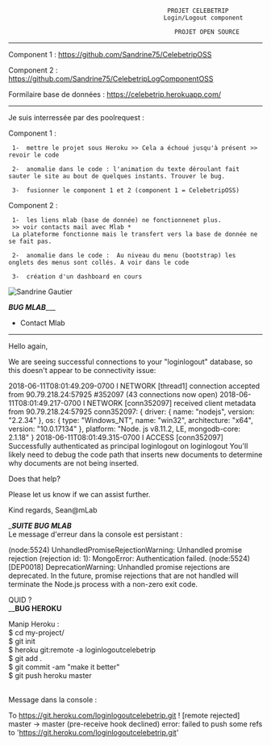                                                 PROJET CELEBETRIP
                                               Login/Logout component

                                                  PROJET OPEN SOURCE
________________________________________________________________________________________________________________

Component 1 : https://github.com/Sandrine75/CelebetripOSS

Component 2 : https://github.com/Sandrine75/CelebetripLogComponentOSS

Formilaire base de données : https://celebetrip.herokuapp.com/
________________________________________________________________________________________________________________


Je suis interressée par des poolrequest :

Component 1 :


     1-  mettre le projet sous Heroku >> Cela a échoué jusqu'à présent >> revoir le code
     
     2-  anomalie dans le code : l'animation du texte déroulant fait sauter le site au bout de quelques instants. Trouver le bug.

     3-  fusionner le component 1 et 2 (component 1 = CelebetripOSS)
     
Component 2 :

     1-  les liens mlab (base de donnée) ne fonctionnenet plus. 
     >> voir contacts mail avec Mlab *
     La plateforme fonctionne mais le transfert vers la base de donnée ne se fait pas.

     2-  anomalie dans le code :  Au niveau du menu (bootstrap) les onglets des menus sont collés. A voir dans le code
     
     3-  création d'un dashboard en cours



<img src="/images/SandrineGautier.png" alt="Sandrine Gautier"/>

___________________________________________BUG MLAB______________________________________________

* Contact Mlab
______________
Hello again,

We are seeing successful connections to your "loginlogout" database, so this doesn't appear to be connectivity issue:

2018-06-11T08:01:49.209-0700 I NETWORK  [thread1] connection accepted from 90.79.218.24:57925 #352097 (43 connections now open)
2018-06-11T08:01:49.217-0700 I NETWORK  [conn352097] received client metadata from 90.79.218.24:57925 conn352097: { driver: { name: "nodejs", version: "2.2.34" }, os: { type: "Windows_NT", name: "win32", architecture: "x64", version: "10.0.17134" }, platform: "Node.
js v8.11.2, LE, mongodb-core: 2.1.18" }
2018-06-11T08:01:49.315-0700 I ACCESS   [conn352097] Successfully authenticated as principal loginlogout on loginlogout
You'll likely need to debug the code path that inserts new documents to determine why documents are not being inserted.

Does that help?

Please let us know if we can assist further.

Kind regards,
Sean@mLab

____________________________________________SUITE BUG MLAB___________________________________________<br>
Le message d'erreur dans la console est persistant :<br>

(node:5524) UnhandledPromiseRejectionWarning: Unhandled promise rejection (rejection id: 1): MongoError: Authentication failed.
(node:5524) [DEP0018] DeprecationWarning: Unhandled promise rejections are deprecated. In the future, promise rejections that are not handled will terminate the Node.js process with a non-zero exit code.

QUID ? <br>
______________________________________________BUG HEROKU____________________________________________<br>

Manip Heroku :<br>
$ cd my-project/<br>
$ git init<br>
$ heroku git:remote -a loginlogoutcelebetrip<br>
$ git add .<br>
$ git commit -am "make it better"<br>
$ git push heroku master<br><br>

Message dans la console :<br>

To https://git.heroku.com/loginlogoutcelebetrip.git
 ! [remote rejected] master -> master (pre-receive hook declined)
error: failed to push some refs to 'https://git.heroku.com/loginlogoutcelebetrip.git'
